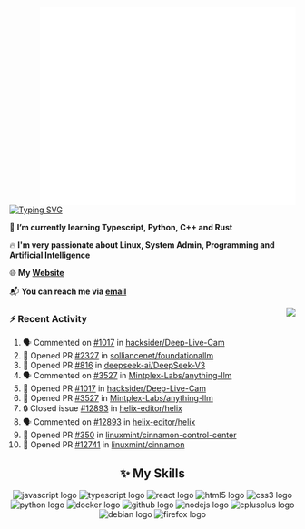 <img align="right" width="450" src="github-metrics.svg">

[![Typing SVG](https://readme-typing-svg.herokuapp.com?duration=2500&vCenter=true&width=200&height=40&lines=Hello+World+👋)](https://git.io/typing-svg)

🌱 **I’m currently learning Typescript, Python, C++ and Rust**

🔥 **I'm very passionate about Linux, System Admin, Programming and Artificial Intelligence**

🌐 **My [Website](https://kpcofgs.github.io/)**

📬 **You can reach me via [email](mailto:shixian_sheng-2@protonmail.com)**

<a>
    <img align="right" height=210px src="https://github-readme-stats.vercel.app/api?username=KPCOFGS&theme=tokyonight&show_icons=true&show=prs_merged">
</a>

### ⚡ **Recent Activity**
<!--START_SECTION:activity-->
1. 🗣 Commented on [#1017](https://github.com/hacksider/Deep-Live-Cam/pull/1017#issuecomment-2754710373) in [hacksider/Deep-Live-Cam](https://github.com/hacksider/Deep-Live-Cam)
2. 💪 Opened PR [#2327](https://github.com/solliancenet/foundationallm/pull/2327) in [solliancenet/foundationallm](https://github.com/solliancenet/foundationallm)
3. 💪 Opened PR [#816](https://github.com/deepseek-ai/DeepSeek-V3/pull/816) in [deepseek-ai/DeepSeek-V3](https://github.com/deepseek-ai/DeepSeek-V3)
4. 🗣 Commented on [#3527](https://github.com/Mintplex-Labs/anything-llm/pull/3527#issuecomment-2749809895) in [Mintplex-Labs/anything-llm](https://github.com/Mintplex-Labs/anything-llm)
5. 💪 Opened PR [#1017](https://github.com/hacksider/Deep-Live-Cam/pull/1017) in [hacksider/Deep-Live-Cam](https://github.com/hacksider/Deep-Live-Cam)
6. 💪 Opened PR [#3527](https://github.com/Mintplex-Labs/anything-llm/pull/3527) in [Mintplex-Labs/anything-llm](https://github.com/Mintplex-Labs/anything-llm)
7. 🔒 Closed issue [#12893](https://github.com/helix-editor/helix/issues/12893) in [helix-editor/helix](https://github.com/helix-editor/helix)
8. 🗣 Commented on [#12893](https://github.com/helix-editor/helix/issues/12893#issuecomment-2679462594) in [helix-editor/helix](https://github.com/helix-editor/helix)
9. 💪 Opened PR [#350](https://github.com/linuxmint/cinnamon-control-center/pull/350) in [linuxmint/cinnamon-control-center](https://github.com/linuxmint/cinnamon-control-center)
10. 💪 Opened PR [#12741](https://github.com/linuxmint/cinnamon/pull/12741) in [linuxmint/cinnamon](https://github.com/linuxmint/cinnamon)
<!--END_SECTION:activity-->

<div align="center">
    
## ✨ **My Skills**

  <img src="https://cdn.jsdelivr.net/gh/devicons/devicon/icons/javascript/javascript-original.svg" height="30" alt="javascript logo"  />
  <img src="https://cdn.jsdelivr.net/gh/devicons/devicon/icons/typescript/typescript-original.svg" height="30" alt="typescript logo"  />
  <img src="https://cdn.jsdelivr.net/gh/devicons/devicon/icons/react/react-original.svg" height="30" alt="react logo"  />
  <img src="https://cdn.jsdelivr.net/gh/devicons/devicon/icons/html5/html5-original.svg" height="30" alt="html5 logo"  />
  <img src="https://cdn.jsdelivr.net/gh/devicons/devicon/icons/css3/css3-original.svg" height="30" alt="css3 logo"  />
  <img src="https://cdn.jsdelivr.net/gh/devicons/devicon/icons/python/python-original.svg" height="30" alt="python logo"  />
  <img src="https://cdn.jsdelivr.net/gh/devicons/devicon/icons/docker/docker-original.svg" height="30" alt="docker logo"  />
  <img src="https://cdn.jsdelivr.net/gh/devicons/devicon/icons/github/github-original.svg" height="30" alt="github logo"  />
  <img src="https://cdn.jsdelivr.net/gh/devicons/devicon/icons/nodejs/nodejs-original.svg" height="30" alt="nodejs logo"  />
  <img src="https://cdn.jsdelivr.net/gh/devicons/devicon/icons/cplusplus/cplusplus-original.svg" height="30" alt="cplusplus logo"  />
  <img src="https://cdn.jsdelivr.net/gh/devicons/devicon/icons/debian/debian-original.svg" height="30" alt="debian logo"  />
  <img src="https://cdn.jsdelivr.net/gh/devicons/devicon/icons/firefox/firefox-original.svg" height="30" alt="firefox logo"  />
</div>
